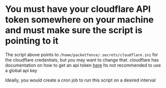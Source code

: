 # You must have your cloudflare API token somewhere on your machine and must make sure the script is pointing to it

The script above points to `/home/packetfence/.secrets/cloudflare.ini` for the cloudflare credentials, but you may want to change that.
cloudflare has documentation on how to get an api token [here](https://developers.cloudflare.com/fundamentals/api/get-started/create-token/)
Its not recommended to use a global api key

Ideally, you would create a cron job to run this script on a desired interval
